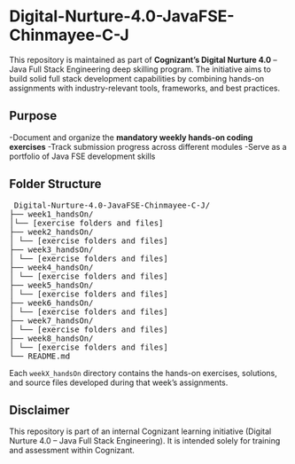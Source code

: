 # Digital-Nurture-4.0-JavaFSE-Chinmayee-C-J

This repository is maintained as part of **Cognizant’s Digital Nurture 4.0** – Java Full Stack Engineering deep skilling program. The initiative aims to build solid full stack development capabilities by combining hands-on assignments with industry-relevant tools, frameworks, and best practices.

## Purpose

-Document and organize the **mandatory weekly hands-on coding exercises**
-Track submission progress across different modules
-Serve as a portfolio of Java FSE development skills

## Folder Structure

<pre> Digital-Nurture-4.0-JavaFSE-Chinmayee-C-J/
├── week1_handsOn/
│└── [exercise folders and files]
├── week2_handsOn/
│ └── [exercise folders and files]
├── week3_handsOn/
│ └── [exercise folders and files]
├── week4_handsOn/
│ └── [exercise folders and files]
├── week5_handsOn/
│ └── [exercise folders and files]
├── week6_handsOn/
│ └── [exercise folders and files]
├── week7_handsOn/
│ └── [exercise folders and files]
├── week8_handsOn/
│ └── [exercise folders and files]
└── README.md </pre>

Each `weekX_handsOn` directory contains the hands-on exercises, solutions, and source files developed during that week’s assignments.

## Disclaimer

This repository is part of an internal Cognizant learning initiative (Digital Nurture 4.0 – Java Full Stack Engineering). It is intended solely for training and assessment within Cognizant.
